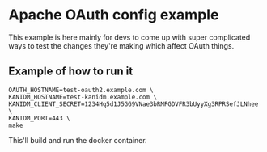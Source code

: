 # Apache OAuth config example

This example is here mainly for devs to come up with super complicated ways to test the changes
they're making which affect OAuth things.

## Example of how to run it

```shell
OAUTH_HOSTNAME=test-oauth2.example.com \
KANIDM_HOSTNAME=test-kanidm.example.com \
KANIDM_CLIENT_SECRET=1234Hq5d1J5GG9VNae3bRMFGDVFR3bUyyXg3RPRSefJLNhee \
KANIDM_PORT=443 \
make
```

This'll build and run the docker container.
